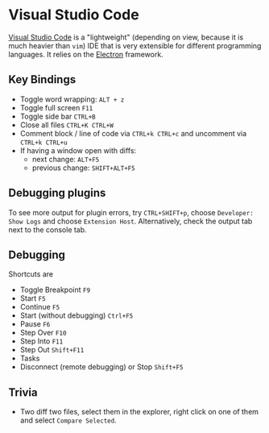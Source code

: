# Visual Studio Code

[Visual Studio Code](https://code.visualstudio.com/docs) is a "lightweight" (depending on view, because it is much heavier than `vim`) IDE that is very extensible for different programming languages. It relies on the [Electron](https://github.com/electron/electron) framework.

## Key Bindings

- Toggle word wrapping: `ALT + z`
- Toggle full screen `F11`
- Toggle side bar `CTRL+B`
- Close all files `CTRL+K CTRL+W`
- Comment block / line of code via `CTRL+k CTRL+c` and uncomment via `CTRL+k CTRL+u`
- If having a window open with diffs:
  - next change: `ALT+F5`
  - previous change: `SHIFT+ALT+F5`

## Debugging plugins

To see more output for plugin errors, try `CTRL+SHIFT+p`, choose `Developer: Show Logs` and choose `Extension Host`.
Alternatively, check the output tab next to the console tab.

## Debugging

Shortcuts are

- Toggle Breakpoint `F9`
- Start  `F5`
- Continue `F5`
- Start (without debugging) `Ctrl+F5`
- Pause `F6`
- Step Over `F10`
- Step Into `F11`
- Step Out `Shift+F11`
- Tasks
- Disconnect (remote debugging) or Stop `Shift+F5`

## Trivia

- Two diff two files, select them in the explorer, right click on one of them and select `Compare Selected`.
